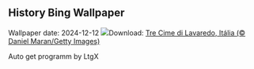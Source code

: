 ## History Bing Wallpaper
Wallpaper date: 2024-12-12
![](https://www.bing.com/th?id=OHR.DolomitesSky_PT-BR2904816987_UHD.jpg&w=1000)Download: [Tre Cime di Lavaredo, Itália (© Daniel Maran/Getty Images)](https://www.bing.com/th?id=OHR.DolomitesSky_PT-BR2904816987_UHD.jpg)

Auto get programm by LtgX
